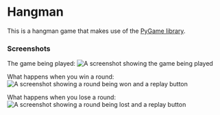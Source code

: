 # Hangman
This is a hangman game that makes use of the [PyGame library](https://www.pygame.org/).

### Screenshots
The game being played:
![A screenshot showing the game being played](https://github.com/katie-ar/hangman/assets/148056793/052ad037-5132-4329-ba3c-005cc2d00f49)

What happens when you win a round:
![A screenshot showing a round being won and a replay button](https://github.com/katie-ar/hangman/assets/148056793/a4d5987c-e9d5-42f5-b24c-72d3213fa9a6)

What happens when you lose a round:
![A screenshot showing a round being lost and a replay button](https://github.com/katie-ar/hangman/assets/148056793/652b3dc0-00a4-47f2-9e68-6d5d18e9aedf)



